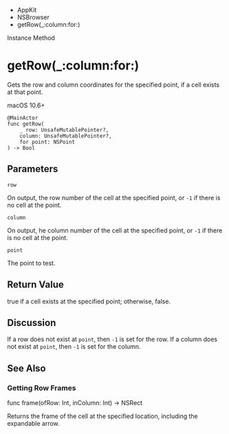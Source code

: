 

- AppKit
- NSBrowser
-  getRow(\_:column:for:) 

Instance Method

# getRow(\_:column:for:)

Gets the row and column coordinates for the specified point, if a cell exists at that point.

macOS 10.6+

``` source
@MainActor
func getRow(
    _ row: UnsafeMutablePointer?,
    column: UnsafeMutablePointer?,
    for point: NSPoint
) -> Bool
```

## Parameters 

`row`  

On output, the row number of the cell at the specified point, or `-1` if there is no cell at the point.

`column`  

On output, he column number of the cell at the specified point, or `-1` if there is no cell at the point.

`point`  

The point to test.

## Return Value

true if a cell exists at the specified point; otherwise, false.

## Discussion

If a row does not exist at `point`, then `-1` is set for the row. If a column does not exist at `point`, then `-1` is set for the column.

## See Also

### Getting Row Frames

func frame(ofRow: Int, inColumn: Int) -> NSRect

Returns the frame of the cell at the specified location, including the expandable arrow.

